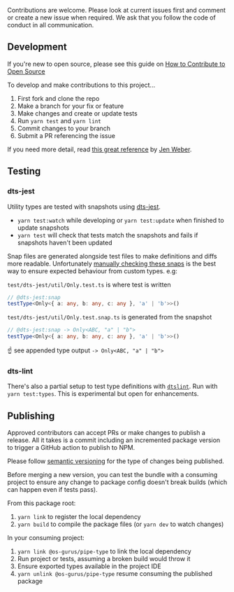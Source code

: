 Contributions are welcome. Please look at current issues first and comment or create a new issue
when required. We ask that you follow the code of conduct in all communication.

## Development

If you're new to open source, please see this guide on
[How to Contribute to Open Source](https://opensource.guide/how-to-contribute/)

To develop and make contributions to this project...

1. First fork and clone the repo
2. Make a branch for your fix or feature
3. Make changes and create or update tests
4. Run `yarn test` and `yarn lint`
5. Commit changes to your branch
6. Submit a PR referencing the issue

If you need more detail, read [this great reference](https://medium.com/@jenweber/your-first-open-source-contribution-a-step-by-step-technical-guide-d3aca55cc5a6) by
[Jen Weber](http://jenweber.github.io/portfolio/).

## Testing

### dts-jest

Utility types are tested with snapshots using [dts-jest](https://github.com/ikatyang/dts-jest).
- `yarn test:watch` while developing or `yarn test:update` when finished to update snapshots
- `yarn test` will check that tests match the snapshots and fails if snapshots haven't been updated

Snap files are generated alongside test files to make definitions and diffs more readable. Unfortunately [manually checking these snaps](https://github.com/ikatyang/dts-jest/issues/290#issuecomment-814583606) is the best way to ensure expected behaviour from custom types. e.g:

`test/dts-jest/util/Only.test.ts` is where test is written
```ts
// @dts-jest:snap
testType<Only<{ a: any, b: any, c: any }, 'a' | 'b'>>()
```

`test/dts-jest/util/Only.test.snap.ts` is generated from the snapshot

```ts
// @dts-jest:snap -> Only<ABC, "a" | "b">
testType<Only<{ a: any, b: any, c: any }, 'a' | 'b'>>()
```

☝️ see appended type output `-> Only<ABC, "a" | "b">` 

### dts-lint

There's also a partial setup to test type definitions with [`dtslint`](https://github.com/microsoft/dtslint). Run with `yarn test:types`. This is experimental but open for enhancements.

## Publishing

Approved contributors can accept PRs or make changes to publish a release. All it takes is a commit
including an incremented package version to trigger a GitHub action to publish to NPM.

Please follow [semantic versioning](https://semver.org/) for the type of changes being published.

Before merging a new version, you can test the bundle with a consuming project to ensure any change
to package config doesn't break builds (which can happen even if tests pass).

From this package root:
1. `yarn link` to register the local dependency
2. `yarn build` to compile the package files (or `yarn dev` to watch changes)

In your consuming project:
1. `yarn link @os-gurus/pipe-type` to link the local dependency
2. Run project or tests, assuming a broken build would throw it
3. Ensure exported types available in the project IDE
4. `yarn unlink @os-gurus/pipe-type` resume consuming the published package
